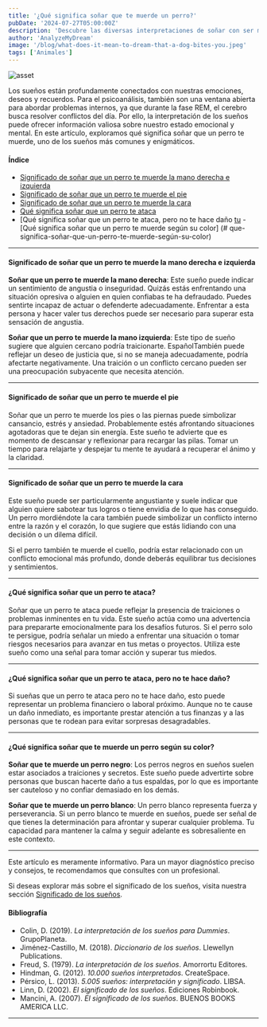 ```yaml
---
title: '¿Qué significa soñar que te muerde un perro?'
pubDate: '2024-07-27T05:00:00Z'
description: 'Descubre las diversas interpretaciones de soñar con ser mordido por un perro, desde la traición hasta la ansiedad y el estrés.'
author: 'AnalyzeMyDream'
image: '/blog/what-does-it-mean-to-dream-that-a-dog-bites-you.jpeg'
tags: ['Animales']
---
```


![asset](/blog/what-does-it-mean-to-dream-that-a-dog-bites-you.jpeg)

Los sueños están profundamente conectados con nuestras emociones, deseos y recuerdos. Para el psicoanálisis, también son una ventana abierta para abordar problemas internos, ya que durante la fase REM, el cerebro busca resolver conflictos del día. Por ello, la interpretación de los sueños puede ofrecer información valiosa sobre nuestro estado emocional y mental. En este artículo, exploramos qué significa soñar que un perro te muerde, uno de los sueños más comunes y enigmáticos.

#### Índice

- [Significado de soñar que un perro te muerde la mano derecha e izquierda](#significado-de-soñar-que-un-perro-te-muerde-la-mano-derecha-e-izquierda)
- [Significado de soñar que un perro te muerde el pie](#significado-de-soñar-que-un-perro-te-muerde-el-pie)
- [Significado de soñar que un perro te muerde la cara](#significado-de-soñar-que-un-perro-te-muerde-la-cara)
- [Qué significa soñar que un perro te ataca](#que-significa-soñar-que-un-perro-te-ataca)
- [Qué significa soñar que un perro te ataca, pero no te hace daño [tu](#que-significa-soñar-que-un-perro-te-ataca-pero-no-te-hace-dano)
-[Qué significa soñar que un perro te muerde según su color] (# que-significa-soñar-que-un-perro-te-muerde-según-su-color)

---

#### Significado de soñar que un perro te muerde la mano derecha e izquierda

**Soñar que un perro te muerde la mano derecha**: Este sueño puede indicar un sentimiento de angustia o inseguridad. Quizás estás enfrentando una situación opresiva o alguien en quien confiabas te ha defraudado. Puedes sentirte incapaz de actuar o defenderte adecuadamente. Enfrentar a esta persona y hacer valer tus derechos puede ser necesario para superar esta sensación de angustia.

**Soñar que un perro te muerde la mano izquierda**: Este tipo de sueño sugiere que alguien cercano podría traicionarte. EspañolTambién puede reflejar un deseo de justicia que, si no se maneja adecuadamente, podría afectarte negativamente. Una traición o un conflicto cercano pueden ser una preocupación subyacente que necesita atención.

---

#### Significado de soñar que un perro te muerde el pie

Soñar que un perro te muerde los pies o las piernas puede simbolizar cansancio, estrés y ansiedad. Probablemente estés afrontando situaciones agotadoras que te dejan sin energía. Este sueño te advierte que es momento de descansar y reflexionar para recargar las pilas. Tomar un tiempo para relajarte y despejar tu mente te ayudará a recuperar el ánimo y la claridad.

---

#### Significado de soñar que un perro te muerde la cara

Este sueño puede ser particularmente angustiante y suele indicar que alguien quiere sabotear tus logros o tiene envidia de lo que has conseguido. Un perro mordiéndote la cara también puede simbolizar un conflicto interno entre la razón y el corazón, lo que sugiere que estás lidiando con una decisión o un dilema difícil.

Si el perro también te muerde el cuello, podría estar relacionado con un conflicto emocional más profundo, donde deberás equilibrar tus decisiones y sentimientos.

---

#### ¿Qué significa soñar que un perro te ataca?

Soñar que un perro te ataca puede reflejar la presencia de traiciones o problemas inminentes en tu vida. Este sueño actúa como una advertencia para prepararte emocionalmente para los desafíos futuros. Si el perro solo te persigue, podría señalar un miedo a enfrentar una situación o tomar riesgos necesarios para avanzar en tus metas o proyectos. Utiliza este sueño como una señal para tomar acción y superar tus miedos.

---

#### ¿Qué significa soñar que un perro te ataca, pero no te hace daño?

Si sueñas que un perro te ataca pero no te hace daño, esto puede representar un problema financiero o laboral próximo. Aunque no te cause un daño inmediato, es importante prestar atención a tus finanzas y a las personas que te rodean para evitar sorpresas desagradables.

---

#### ¿Qué significa soñar que te muerde un perro según su color?

**Soñar que te muerde un perro negro**: Los perros negros en sueños suelen estar asociados a traiciones y secretos. Este sueño puede advertirte sobre personas que buscan hacerte daño a tus espaldas, por lo que es importante ser cauteloso y no confiar demasiado en los demás.

**Soñar que te muerde un perro blanco**: Un perro blanco representa fuerza y ​​perseverancia. Si un perro blanco te muerde en sueños, puede ser señal de que tienes la determinación para afrontar y superar cualquier problema. Tu capacidad para mantener la calma y seguir adelante es sobresaliente en este contexto.

---

Este artículo es meramente informativo. Para un mayor diagnóstico preciso y consejos, te recomendamos que consultes con un profesional.

Si deseas explorar más sobre el significado de los sueños, visita nuestra sección [Significado de los sueños](#significado-de-los-suenos).

#### Bibliografía

- Colin, D. (2019). *La interpretación de los sueños para Dummies*. GrupoPlaneta.
- Jiménez-Castillo, M. (2018). *Diccionario de los sueños*. Llewellyn Publications.
- Freud, S. (1979). *La interpretación de los sueños*. Amorrortu Editores.
- Hindman, G. (2012). *10.000 sueños interpretados*. CreateSpace.
- Pérsico, L. (2013). *5.005 sueños: interpretación y significado*. LIBSA.
- Linn, D. (2002). *El significado de los sueños*. Ediciones Robinbook.
- Mancini, A. (2007). *El significado de los sueños*. BUENOS BOOKS AMERICA LLC.

---